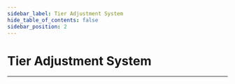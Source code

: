 ```yaml
---
sidebar_label: Tier Adjustment System 
hide_table_of_contents: false
sidebar_position: 2
---
```


# Tier Adjustment System 
---
